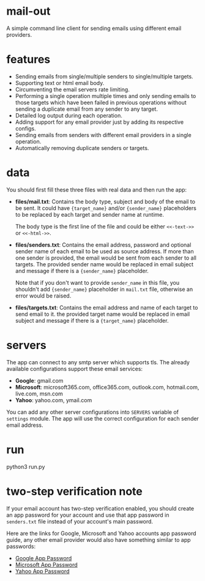 # mail-out
A simple command line client for sending emails using different email providers.

# features
- Sending emails from single/multiple senders to single/multiple targets.
- Supporting text or html email body.
- Circumventing the email servers rate limiting.
- Performing a single operation multiple times and only sending emails to those
  targets which have been failed in previous operations without sending a duplicate
  email from any sender to any target.
- Detailed log output during each operation.
- Adding support for any email provider just by adding its respective configs.
- Sending emails from senders with different email providers in a single operation.
- Automatically removing duplicate senders or targets.

# data
You should first fill these three files with real data and then run the app:
- **files/mail.txt**: Contains the body type, subject and body of the email to be sent. 
  It could have `{target_name}` and/or `{sender_name}` placeholders to be replaced by 
  each target and sender name at runtime.

  The body type is the first line of the file and could be either `<<-text->>` or `<<-html->>`.
- **files/senders.txt**: Contains the email address, password and optional sender name of each 
  email to be used as source address. If more than one sender is provided, the email would be 
  sent from each sender to all targets.
  The provided sender name would be replaced in email subject and message if there is a
  `{sender_name}` placeholder. 

  Note that if you don't want to provide `sender_name` in this file, you shouldn't add
  `{sender_name}` placeholder in `mail.txt` file, otherwise an error would be raised.
- **files/targets.txt**: Contains the email address and name of each target to send email to it.
  the provided target name would be replaced in email subject and message if there is a 
  `{target_name}` placeholder.

# servers
The app can connect to any smtp server which supports tls. 
The already available configurations support these email services:
- **Google**: gmail.com
- **Microsoft**: microsoft365.com, office365.com, outlook.com, hotmail.com, live.com, msn.com
- **Yahoo**: yahoo.com, ymail.com

You can add any other server configurations into `SERVERS` variable of `settings` module.
The app will use the correct configuration for each sender email address.

# run
python3 run.py

# two-step verification note
If your email account has two-step verification enabled, you should create an app password
for your account and use that app password in `senders.txt` file instead of your account's 
main password.

Here are the links for Google, Microsoft and Yahoo accounts app password guide, any other email 
provider would also have something similar to app passwords:

- [Google App Password](https://support.google.com/accounts/answer/185833?hl=en)
- [Microsoft App Password](https://support.microsoft.com/en-us/account-billing/using-app-passwords-with-apps-that-don-t-support-two-step-verification-5896ed9b-4263-e681-128a-a6f2979a7944)
- [Yahoo App Password](https://help.yahoo.com/kb/SLN15241.html)
